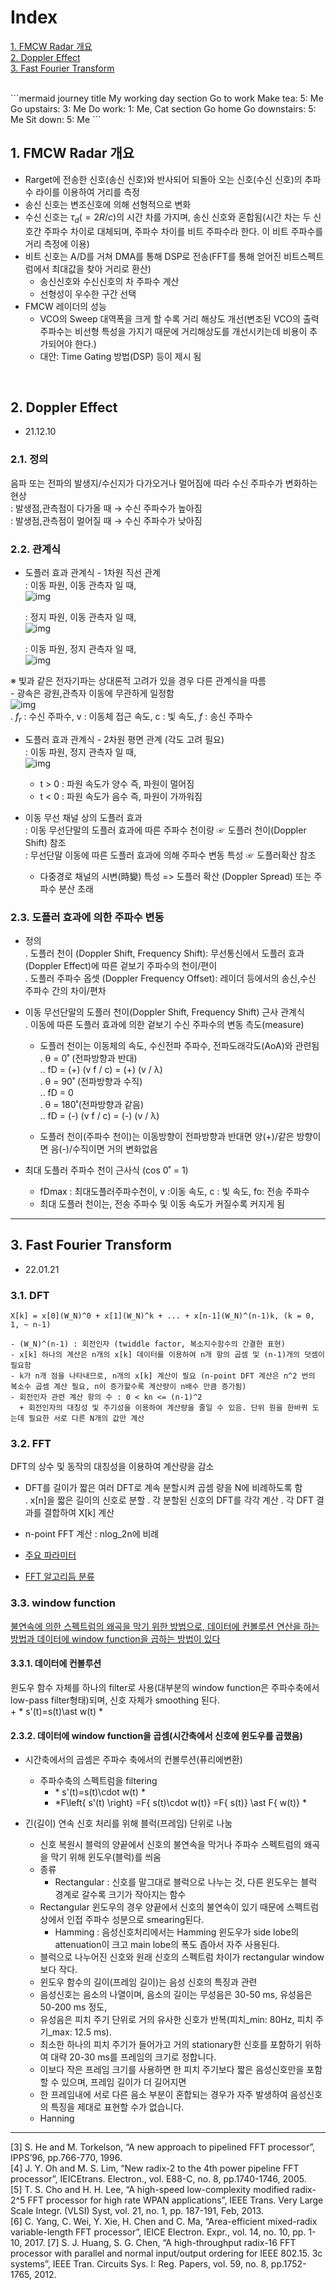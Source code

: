 
# Index  

[1. FMCW Radar 개요](#1-FMCW-Radar-개요)  
[2. Doppler Effect](#2-Doppler-Effect)  
[3. Fast Fourier Transform](#3-Fast-Fourier-Transform)  


</br>
```mermaid
journey
    title My working day
    section Go to work
      Make tea: 5: Me
      Go upstairs: 3: Me
      Do work: 1: Me, Cat
    section Go home
      Go downstairs: 5: Me
      Sit down: 5: Me
```


## 1. FMCW Radar 개요
- Rarget에 전송한 신호(송신 신호)와 반사되어 되돌아 오는 신호(수신 신호)의 추파수 라이를 이용하여 거리를 측정
- 송신 신호는 변조신호에 의해 선형적으로 변화
- 수신 신호는 $\tau_d(= 2R / c)$의 시간 차를 가지며, 송신 신호와 혼합됨(시간 차는 두 신호간 주파수 차이로 대체되며, 주파수 차이를 비트 주파수라 한다. 이 비트 주파수를 거리 측정에 이용)
- 비트 신호는 A/D를 거쳐 DMA를 통해 DSP로 전송(FFT를 통해 얻어진 비트스펙트럼에서 최대값을 찾아 거리로 환산)  
  + 송신신호와 수신신호의 차 주파수 계산
  + 선형성이 우수한 구간 선택
- FMCW 레이더의 성능
  + VCO의 Sweep 대역폭을 크게 할 수록 거리 해상도 개선(변조된 VCO의 출력주파수는 비선형 특성을 가지기 때문에 거리해상도를 개선시키는데 비용이 추가되어야 한다.)
  + 대안: Time Gating 방법(DSP) 등이 제시 됨
   
</br>  

## 2. Doppler Effect  
- 21.12.10  

### 2.1. 정의  
음파 또는 전파의 발생지/수신지가 다가오거나 멀어짐에 따라 수신 주파수가 변화하는 현상  
: 발생점,관측점이 다가올 때 → 수신 주파수가 높아짐  
: 발생점,관측점이 멀어질 때 → 수신 주파수가 낮아짐  

### 2.2. 관계식  
  - 도플러 효과 관계식 - 1차원 직선 관계  
    : 이동 파원, 이동 관측자 일 때,  
     ![img](http://www.ktword.co.kr/img_data/2621_4.JPG)  

    : 정지 파원, 이동 관측자 일 때,  
     ![img](http://www.ktword.co.kr/img_data/2621_2.jpg)  
     
    : 이동 파원, 정지 관측자 일 때,  
    ![img](http://www.ktword.co.kr/img_data/2621_3.JPG)
     
  ※ 빛과 같은 전자기파는 상대론적 고려가 있을 경우 다른 관계식을 따름  
     - 광속은 광원,관측자 이동에 무관하게 일정함  
     ![img](http://www.ktword.co.kr/img_data/2621_1.JPG)   
       . $f_r$ : 수신 주파수, v : 이동체 접근 속도, c : 빛 속도, $f$ : 송신 주파수  

  - 도플러 효과 관계식 - 2차원 평면 관계 (각도 고려 필요)  
    : 이동 파원, 정지 관측자 일 때,   
     ![img](http://www.ktword.co.kr/img_data/2621_5.jpg)  
     -  t > 0 : 파원 속도가 양수 즉, 파원이 멀어짐  
     -  t < 0 : 파원 속도가 음수 즉, 파원이 가까워짐  

  - 이동 무선 채널 상의 도플러 효과  
    : 이동 무선단말의 도플러 효과에 따른 주파수 천이량  ☞ 도플러 천이(Doppler Shift) 참조  
    : 무선단말 이동에 따른 도플러 효과에 의해 주파수 변동 특성  ☞ 도플러확산 참조  
     - 다중경로 채널의 시변(時變) 특성 => 도플러 확산 (Doppler Spread) 또는 주파수 분산 초래  
  
### 2.3. 도플러 효과에 의한 주파수 변동  
  - 정의  
    . 도플러 천이 (Doppler Shift, Frequency Shift): 무선통신에서 도플러 효과(Doppler Effect)에 따른 겉보기 주파수의 천이/편이  
    . 도플러 주파수 옵셋 (Doppler Frequency Offset): 레이더 등에서의 송신,수신 주파수 간의 차이/편차  

  - 이동 무선단말의 도플러 천이(Doppler Shift, Frequency Shift) 근사 관계식  
    . 이동에 따른 도플러 효과에 의한 겉보기 수신 주파수의 변동 측도(measure)  
      - 도플러 천이는 이동체의 속도, 수신전파 주파수, 전파도래각도(AoA)와 관련됨  
        . θ = 0˚  (전파방향과 반대)  
           ..  fD = (+) (v f / c)  = (+) (v / λ)  
        . θ = 90˚ (전파방향과 수직)  
           ..  fD = 0  
        . θ = 180˚(전파방향과 같음)   
           ..  fD = (-) (v f / c)  = (-) (v / λ)  

    - 도플러 천이(주파수 천이)는 이동방향이 전파방향과 반대면 양(+)/같은 방향이면 음(-)/수직이면 거의 변화없음  

  - 최대 도플러 주파수 천이 근사식 (cos 0˚ = 1)  
    - fDmax : 최대도플러주파수천이, v :이동 속도, c : 빛 속도, fo: 전송 주파수  
    - 최대 도플러 천이는, 전송 주파수 및 이동 속도가 커질수록 커지게 됨 

---

## 3. Fast Fourier Transform  
- 22.01.21  

### 3.1. DFT
 
	X[k] = x[0](W_N)^0 + x[1](W_N)^k + ... + x[n-1](W_N)^(n-1)k, (k = 0, 1, ~ n-1)  
	
	- (W_N)^(n-1) : 회전인자 (twiddle factor, 복소지수함수의 간결한 표현)  
	- x[k] 하나의 계산은 n개의 x[k] 데이터를 이용하여 n개 항의 곱셈 및 (n-1)개의 덧셈이 필요함  
	- k가 n개 점을 나타내므로, n개의 x[k] 계산이 필요 (n-point DFT 계산은 n^2 번의 복소수 곱셈 계산 필요, n이 증가할수록 계산량이 n배수 만큼 증가됨)  
	- 회전인자 관련 계산 항의 수 : 0 < kn <= (n-1)^2  
	  + 회전인자의 대칭성 및 주기성을 이용하여 계산량을 줄일 수 있음. 단위 원을 한바퀴 도는데 필요한 서로 다른 N개의 값만 계산  

### 3.2. FFT 
DFT의 상수 및 동작의 대칭성을 이용하여 계산량을 감소  
- DFT를 길이가 짧은 여러 DFT로 계속 분할시켜 곱셈 량을 N에 비례하도록 함  
  . x[n]을 짧은 길이의 신호로 분할
  . 각 분할된 신호의 DFT를 각각 계산
  . 각 DFT 결과를 결합하여 X[k] 계산
- n-point FFT 계산 : nlog_2n에 비례

- [주요 파라미터](http://www.ktword.co.kr/test/view/view.php?m_temp1=2596&id=1276)
- [FFT 알고리듬 분류](http://www.ktword.co.kr/test/view/view.php?m_temp1=2596&id=1276)


### 3.3. window function  

[불연속에 의한 스펙트럼의 왜곡을 막기 위한 방법으로, 데이터에 컨볼루션 연산을 하는 방법과 데이터에 window function을 곱하는 방법이 있다](https://paeton.tistory.com/entry/Window-Function%EC%9D%84-%EC%93%B0%EB%8A%94-%EC%9D%B4%EC%9C%A0)

  #### 3.3.1. 데이터에 컨볼루션
  윈도우 함수 자체를 하나의 filter로 사용(대부분의 window function은 주파수축에서 low-pass filter형태)되며, 신호 자체가 smoothing 된다.  
    + $*$ s'(t)=s(t)\ast w(t) $*$   

  #### 2.3.2. 데이터에 window function을 곱셈(시간축에서 신호에 윈도우를 곱했음)
  - 시간축에서의 곱셈은 주파수 축에서의 컨볼루션(퓨리에변환)  
    - 주파수축의 스펙트럼을 filtering  
      + $*$ s'(t)=s(t)\cdot w(t) $*$  
      + $*$F\left\{ s'(t) \right\} =F\{ s(t)\cdot w(t)\} =F\{ s(t)\} \ast F\{ w(t)\} $*$  

  - 긴(길이) 연속 신호 처리를 위해 블럭(프레임) 단위로 나눔  
    - 신호 복원시 블럭의 양끝에서 신호의 불연속을 막거나 주파수 스펙트럼의 왜곡을 막기 위해 윈도우(블럭)를 씌움  
    - 종류
      + Rectangular : 신호를 말그대로 블럭으로 나누는 것, 다른 윈도우는 블럭 경계로 갈수록 크기가 작아지는 함수		
	- Rectangular 윈도우의 경우 양끝에서 신호의 불연속이 있기 때문에 스펙트럼 상에서 인접 주파수 성분으로 smearing된다.
      + Hamming   : 음성신호처리에서는 Hamming 윈도우가 side lobe의 attenuation이 크고 main lobe의 폭도 좁아서 자주 사용된다.  
	- 블럭으로 나누어진 신호와 원래 신호의 스펙트럼 차이가 rectangular window보다 작다. 
	- 윈도우 함수의 길이(프레임 길이)는 음성 신호의 특징과 관련  
    - 음성신호는 음소의 나열이며, 음소의 길이는 무성음은 30-50 ms, 유성음은 50-200 ms 정도,   
	+ 유성음은 피치 주기 단위로 거의 유사한 신호가 반복(피치_min: 80Hz, 피치 주기_max: 12.5 ms).   
	+ 최소한 하나의 피치 주기가 들어가고 거의 stationary한 신호를 포함하기 위하여 대략 20-30 ms를 프레임의 크기로 정합니다.  
	+ 이보다 작은 프레임 크기를 사용하면 한 피치 주기보다 짧은 음성신호만을 포함할 수 있으며, 프레임 길이가 더 길어지면   
	+ 한 프레임내에 서로 다른 음소 부분이 혼합되는 경우가 자주 발생하여 음성신호의 특징을 제대로 표현할 수가 없습니다.  
	+ Hanning  




---  

[3] S. He and M. Torkelson, “A new approach to pipelined FFT processor”, IPPS’96, pp.766-770, 1996.  
[4] J. Y. Oh and M. S. Lim, “New radix-2 to the 4th power pipeline FFT processor”, IEICEtrans. Electron., vol. E88-C, no. 8, pp.1740-1746, 2005.  
[5] T. S. Cho and H. H. Lee, “A high-speed low-complexity modified radix-2^5 FFT processor for high rate WPAN applications”, IEEE Trans. Very Large Scale Integr. (VLSI) Syst, vol. 21, no. 1, pp. 187-191, Feb, 2013.  
[6] C. Yang, C. Wei, Y. Xie, H. Chen and C. Ma, “Area-efficient mixed-radix variable-length FFT processor”, IEICE Electron. Expr., vol. 14, no. 10, pp. 1-10, 2017. 
[7] S. J. Huang, S. G. Chen, “A high-throughput radix-16 FFT processor with parallel and normal input/output ordering for IEEE 802.15. 3c systems”, IEEE Tran. Circuits Sys. I: Reg. Papers, vol. 59, no. 8, pp.1752-1765, 2012.  




